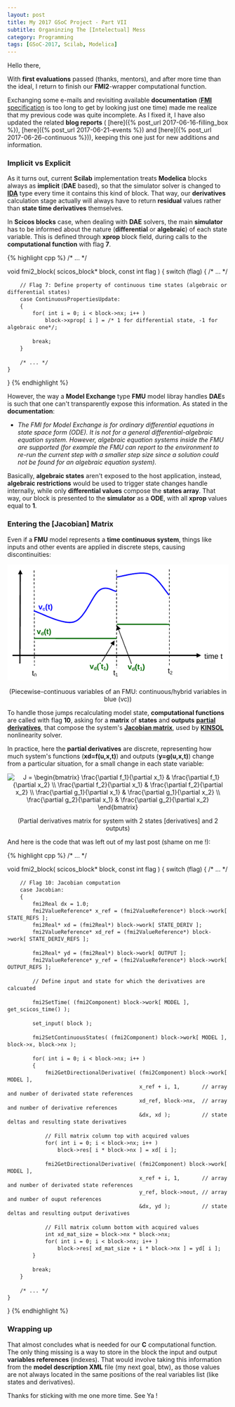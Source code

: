 ```yaml
---
layout: post
title: My 2017 GSoC Project - Part VII
subtitle: Organinzing The [Intelectual] Mess
category: Programming
tags: [GSoC-2017, Scilab, Modelica]
--- 
```


Hello there,

With **first evaluations** passed (thanks, mentors), and after more time than the ideal, I return to finish our **FMI2**-wrapper computational function.

Exchanging some e-mails and revisiting available **documentation** ([**FMI** specification](https://svn.modelica.org/fmi/branches/public/specifications/v2.0/FMI_for_ModelExchange_and_CoSimulation_v2.0.pdf) is too long to get by looking just one time) made me realize that my previous code was quite incomplete. As I fixed it, I have also updated the related **blog reports** ( [here]({% post_url 2017-06-16-filling_box %}), [here]({% post_url 2017-06-21-events %}) and [here]({% post_url 2017-06-26-continuous %})), keeping this one just for new additions and information.

### Implicit vs Explicit

As it turns out, current **Scilab** implementation treats **Modelica** blocks always as **implicit** (**DAE** based), so that the simulator solver is changed to [**IDA**](https://computation.llnl.gov/projects/sundials/ida) type every time it contains this kind of block. That way, our **derivatives** calculation stage actually will always have to return **residual** values rather than **state time derivatives** themselves.

In **Scicos blocks** case, when dealing with **DAE** solvers, the main **simulator** has to be informed about the nature (**differential** or **algebraic**) of  each state variable. This is defined through **xprop** block field, during calls to the **computational function** with flag **7**.

{% highlight cpp %}
/* ... */

void fmi2_block( scicos_block* block, const int flag )
{
    switch (flag)
    {
        /* ... */
  
        // Flag 7: Define property of continuous time states (algebraic or differential states)
        case ContinuousPropertiesUpdate:
        {       
            for( int i = 0; i < block->nx; i++ )
                block->xprop[ i ] = /* 1 for differential state, -1 for algebraic one*/;
            
            break;
        }
    
        /* ... */
    }
}
{% endhighlight %}

However, the way a **Model Exchange** type **FMU** model libray handles **DAE**s is such that one can't transparently expose this information. As stated in the **documentation**:

- *The FMI for Model Exchange is for ordinary differential equations in state space form (ODE). It is not for a general differential-algebraic equation system. However, algebraic equation systems inside the FMU are supported (for example the FMU can report to the environment to re-run the current step with a smaller step size since a solution could not be found for an algebraic equation system).*

Basically, **algebraic states** aren't exposed to the host application, instead, **algebraic restrictions** would be used to trigger state changes handle internally, while only **differential values** compose the **states array**. That way, our block is presented to the **simulator** as a **ODE**, with all **xprop** values equal to **1**. 

### Entering the [Jacobian] Matrix

Even if a **FMU** model represents a **time continuous system**, things like inputs and other events are applied in discrete steps, causing discontinuities:

<p align="center">
  <img src="/img/continuous_discrete_time.png">
</p>
<p align="center">
  (Piecewise-continuous variables of an FMU: continuous/hybrid variables in blue (vc))
</p>

To handle those jumps recalculating model state, **computational functions** are called with flag **10**, asking for a **matrix** of **states** and **outputs** [**partial derivatives**](https://en.wikipedia.org/wiki/Partial_derivative), that compose the system's [**Jacobian matrix**](https://en.wikipedia.org/wiki/Jacobian_matrix_and_determinant), used by [**KINSOL**](https://computation.llnl.gov/projects/sundials/kinsol) nonlinearity solver.

In practice, here the **partial derivatives** are discrete, representing how much system's functions (**xd=f(u,x,t)**) and outputs (**y=g(u,x,t)**) change from a particular situation, for a small change in each state variable:

<p align="center">
  <img src="https://latex.codecogs.com/gif.latex?\dpi{150}&space;J&space;=&space;\begin{bmatrix}&space;\frac{\partial&space;f_1}{\partial&space;x_1}&space;&&space;\frac{\partial&space;f_1}{\partial&space;x_2}&space;\\&space;\frac{\partial&space;f_2}{\partial&space;x_1}&space;&&space;\frac{\partial&space;f_2}{\partial&space;x_2}&space;\\&space;\frac{\partial&space;g_1}{\partial&space;x_1}&space;&&space;\frac{\partial&space;g_1}{\partial&space;x_2}&space;\\&space;\frac{\partial&space;g_2}{\partial&space;x_1}&space;&&space;\frac{\partial&space;g_2}{\partial&space;x_2}&space;\end{bmatrix}" title="J = \begin{bmatrix} \frac{\partial f_1}{\partial x_1} & \frac{\partial f_1}{\partial x_2} \\ \frac{\partial f_2}{\partial x_1} & \frac{\partial f_2}{\partial x_2} \\ \frac{\partial g_1}{\partial x_1} & \frac{\partial g_1}{\partial x_2} \\ \frac{\partial g_2}{\partial x_1} & \frac{\partial g_2}{\partial x_2} \end{bmatrix}" />
</p>
<p align="center">
  (Partial derivatives matrix for system with 2 states [derivatives] and 2 outputs)
</p>

And here is the code that was left out of my last post (shame on me !):

{% highlight cpp %}
/* ... */

void fmi2_block( scicos_block* block, const int flag )
{
    switch (flag)
    {
        /* ... */
  
        // Flag 10: Jacobian computation
        case Jacobian:
        {
            fmi2Real dx = 1.0;
            fmi2ValueReference* x_ref = (fmi2ValueReference*) block->work[ STATE_REFS ];
            fmi2Real* xd = (fmi2Real*) block->work[ STATE_DERIV ];
            fmi2ValueReference* xd_ref = (fmi2ValueReference*) block->work[ STATE_DERIV_REFS ];
            
            fmi2Real* yd = (fmi2Real*) block->work[ OUTPUT ];
            fmi2ValueReference* y_ref = (fmi2ValueReference*) block->work[ OUTPUT_REFS ];
            
            // Define input and state for which the derivatives are calcuated
            
            fmi2SetTime( (fmi2Component) block->work[ MODEL ], get_scicos_time() );
            
            set_input( block );
            
            fmi2SetContinuousStates( (fmi2Component) block->work[ MODEL ], block->x, block->nx );
            
            for( int i = 0; i < block->nx; i++ )
            {
                fmi2GetDirectionalDerivative( (fmi2Component) block->work[ MODEL ],
                                              x_ref + i, 1,       // array and number of derivated state references 
                                              xd_ref, block->nx,  // array and number of derivative references
                                              &dx, xd );          // state deltas and resulting state derivatives
                
                // Fill matrix column top with acquired values
                for( int i = 0; i < block->nx; i++ )
                    block->res[ i * block->nx ] = xd[ i ];
                
                fmi2GetDirectionalDerivative( (fmi2Component) block->work[ MODEL ],
                                              x_ref + i, 1,       // array and number of derivated state references 
                                              y_ref, block->nout, // array and number of ouput references
                                              &dx, yd );          // state deltas and resulting output derivatives
                
                // Fill matrix column bottom with acquired values
                int xd_mat_size = block->nx * block->nx;
                for( int i = 0; i < block->nx; i++ )
                    block->res[ xd_mat_size + i * block->nx ] = yd[ i ];
            }
            
            break;
        }
    
        /* ... */
    }
}
{% endhighlight %}


### Wrapping up

That almost concludes what is needed for our **C** computational function. The only thing missing is a way to store in the block the input and output **variables references** (indexes). That would involve taking this information from the **model description XML** file (my next goal, btw), as those values are not always located in the same positions of the real variables list (like states and derivatives).  

Thanks for sticking with me one more time. See Ya !
